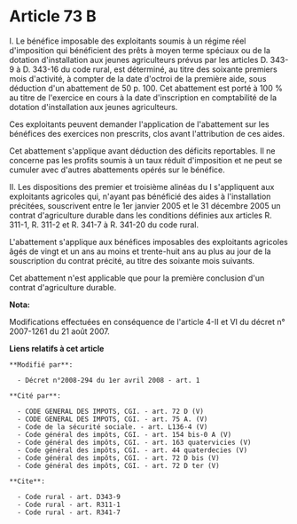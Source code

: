# Article 73 B

I. Le bénéfice imposable des exploitants soumis à un régime réel d'imposition qui bénéficient des prêts à moyen terme
spéciaux ou de la dotation d'installation aux jeunes agriculteurs prévus par les articles D. 343-9 à D. 343-16 du code rural,
est déterminé, au titre des soixante premiers mois d'activité, à compter de la date d'octroi de la première aide, sous
déduction d'un abattement de 50 p. 100. Cet abattement est porté à 100 % au titre de l'exercice en cours à la date
d'inscription en comptabilité de la dotation d'installation aux jeunes agriculteurs. 

Ces exploitants peuvent demander l'application de l'abattement sur les bénéfices des exercices non prescrits, clos avant
l'attribution de ces aides. 

Cet abattement s'applique avant déduction des déficits reportables. Il ne concerne pas les profits soumis à un taux réduit
d'imposition et ne peut se cumuler avec d'autres abattements opérés sur le bénéfice. 

II. Les dispositions des premier et troisième alinéas du I s'appliquent aux exploitants agricoles qui, n'ayant pas bénéficié
des aides à l'installation précitées, souscrivent entre le 1er janvier 2005 et le 31 décembre 2005 un contrat d'agriculture
durable dans les conditions définies aux articles R. 311-1, R. 311-2 et R. 341-7 à R. 341-20 du code rural. 

L'abattement s'applique aux bénéfices imposables des exploitants agricoles âgés de vingt et un ans au moins et trente-huit
ans au plus au jour de la souscription du contrat précité, au titre des soixante mois suivants. 

Cet abattement n'est applicable que pour la première conclusion d'un contrat d'agriculture durable.

**Nota:**

Modifications effectuées en conséquence de l'article 4-II et VI du décret n° 2007-1261 du 21 août 2007.

**Liens relatifs à cet article**

	**Modifié par**:

	  - Décret n°2008-294 du 1er avril 2008 - art. 1

	**Cité par**:

	  - CODE GENERAL DES IMPOTS, CGI. - art. 72 D (V)
	  - CODE GENERAL DES IMPOTS, CGI. - art. 75 A. (V)
	  - Code de la sécurité sociale. - art. L136-4 (V)
	  - Code général des impôts, CGI. - art. 154 bis-0 A (V)
	  - Code général des impôts, CGI. - art. 163 quatervicies (V)
	  - Code général des impôts, CGI. - art. 44 quaterdecies (V)
	  - Code général des impôts, CGI. - art. 72 D bis (V)
	  - Code général des impôts, CGI. - art. 72 D ter (V)

	**Cite**:

	  - Code rural - art. D343-9
	  - Code rural - art. R311-1
	  - Code rural - art. R341-7
